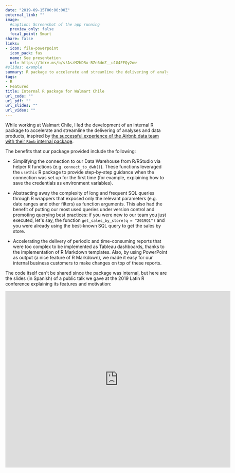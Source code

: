 ```yaml
---
date: "2019-09-15T00:00:00Z"
external_link: ""
image:
  #caption: Screenshot of the app running
  preview_only: false
  focal_point: Smart
share: false
links:
- icon: file-powerpoint
  icon_pack: fas
  name: See presentation
  url: https://1drv.ms/b/s!AszM2hDRx-RZn6dnZ__u1G4EEQy2ow
#slides: example
summary: R package to accelerate and streamline the delivering of analyses and data products at Walmart, inspired by the successful experience of Airbnb with their `Rbnb` internal package.
tags:
- R
- Featured
title: Internal R package for Walmart Chile
url_code: ""
url_pdf: ""
url_slides: ""
url_video: ""
---
```


While working at Walmart Chile, I led the development of an internal R package to accelerate and streamline the delivering of analyses and data products, inspired by [the successful experience of the Airbnb data team with their `Rbnb` internal package](https://medium.com/airbnb-engineering/using-r-packages-and-education-to-scale-data-science-at-airbnb-906faa58e12d).

The benefits that our package provided include the following:

- Simplifying the connection to our Data Warehouse from R/RStudio via helper R functions (e.g. `connect_to_dwh()`). These functions leveraged the `usethis` R package to provide step-by-step guidance when the connection was set up for the first time (for example, explaining how to save the credentials as environment variables).

- Abstracting away the complexity of long and frequent SQL queries through R wrappers that exposed only the relevant parameters (e.g. date ranges and other filters) as function arguments. This also had the benefit of putting our most used queries under version control and promoting querying best practices: if you were new to our team you just executed, let's say, the function `get_sales_by_store(q = "2019Q1")` and you were already using the best-known SQL query to get the sales by store.

- Accelerating the delivery of periodic and time-consuming reports that were too complex to be implemented as Tableau dashboards, thanks to the implementation of R Markdown templates. Also, by using PowerPoint as output (a nice feature of R Markdown), we made it easy for our internal business customers to make changes on top of these reports.

The code itself can't be shared since the package was internal, but here are the slides (in Spanish) of a public talk we gave at the 2019 Latin R conference explaining its features and motivation:

<iframe src="https://onedrive.live.com/embed?cid=59E4C7D110DACCCC&resid=59E4C7D110DACCCC%21512998&authkey=AGaA2g1iskivBy8&em=2" width="700" height="550" frameborder="0" scrolling="no"></iframe>